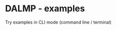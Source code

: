 DALMP - examples
======================================================

Try examples in CLI mode (command line / terminal)